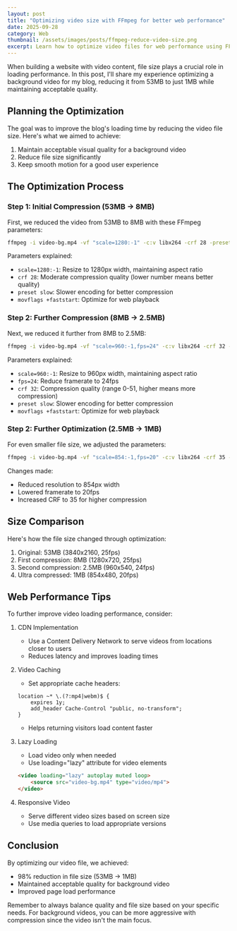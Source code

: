 ```yaml
---
layout: post
title: "Optimizing video size with FFmpeg for better web performance"
date: 2025-09-28
category: Web
thumbnail: /assets/images/posts/ffmpeg-reduce-video-size.png
excerpt: Learn how to optimize video files for web performance using FFmpeg, reducing file size while maintaining quality for better loading times.
---
```


When building a website with video content, file size plays a crucial role in loading performance. In this post, I'll share my experience optimizing a background video for my blog, reducing it from 53MB to just 1MB while maintaining acceptable quality.

## Planning the Optimization

The goal was to improve the blog's loading time by reducing the video file size. Here's what we aimed to achieve:

1. Maintain acceptable visual quality for a background video
2. Reduce file size significantly
3. Keep smooth motion for a good user experience

## The Optimization Process

### Step 1: Initial Compression (53MB → 8MB)

First, we reduced the video from 53MB to 8MB with these FFmpeg parameters:

```bash
ffmpeg -i video-bg.mp4 -vf "scale=1280:-1" -c:v libx264 -crf 28 -preset slow -movflags +faststart output.mp4
```

Parameters explained:
- `scale=1280:-1`: Resize to 1280px width, maintaining aspect ratio
- `crf 28`: Moderate compression quality (lower number means better quality)
- `preset slow`: Slower encoding for better compression
- `movflags +faststart`: Optimize for web playback

### Step 2: Further Compression (8MB → 2.5MB)

Next, we reduced it further from 8MB to 2.5MB:

```bash
ffmpeg -i video-bg.mp4 -vf "scale=960:-1,fps=24" -c:v libx264 -crf 32 -preset slow -movflags +faststart output.mp4
```

Parameters explained:
- `scale=960:-1`: Resize to 960px width, maintaining aspect ratio
- `fps=24`: Reduce framerate to 24fps
- `crf 32`: Compression quality (range 0-51, higher means more compression)
- `preset slow`: Slower encoding for better compression
- `movflags +faststart`: Optimize for web playback

### Step 2: Further Optimization (2.5MB → 1MB)

For even smaller file size, we adjusted the parameters:

```bash
ffmpeg -i video-bg.mp4 -vf "scale=854:-1,fps=20" -c:v libx264 -crf 35 -preset slow -movflags +faststart output.mp4
```

Changes made:
- Reduced resolution to 854px width
- Lowered framerate to 20fps
- Increased CRF to 35 for higher compression

## Size Comparison

Here's how the file size changed through optimization:
1. Original: 53MB (3840x2160, 25fps)
2. First compression: 8MB (1280x720, 25fps)
3. Second compression: 2.5MB (960x540, 24fps)
4. Ultra compressed: 1MB (854x480, 20fps)

## Web Performance Tips

To further improve video loading performance, consider:

1. CDN Implementation
   - Use a Content Delivery Network to serve videos from locations closer to users
   - Reduces latency and improves loading times

2. Video Caching
   - Set appropriate cache headers:

    ```nginx
    location ~* \.(?:mp4|webm)$ {
        expires 1y;
        add_header Cache-Control "public, no-transform";
    }
    ```

   - Helps returning visitors load content faster

3. Lazy Loading
   - Load video only when needed
   - Use loading="lazy" attribute for video elements
   
    ```html
    <video loading="lazy" autoplay muted loop>
        <source src="video-bg.mp4" type="video/mp4">
    </video>
    ```

4. Responsive Video
   - Serve different video sizes based on screen size
   - Use media queries to load appropriate versions

## Conclusion

By optimizing our video file, we achieved:
- 98% reduction in file size (53MB → 1MB)
- Maintained acceptable quality for background video
- Improved page load performance

Remember to always balance quality and file size based on your specific needs. For background videos, you can be more aggressive with compression since the video isn't the main focus.